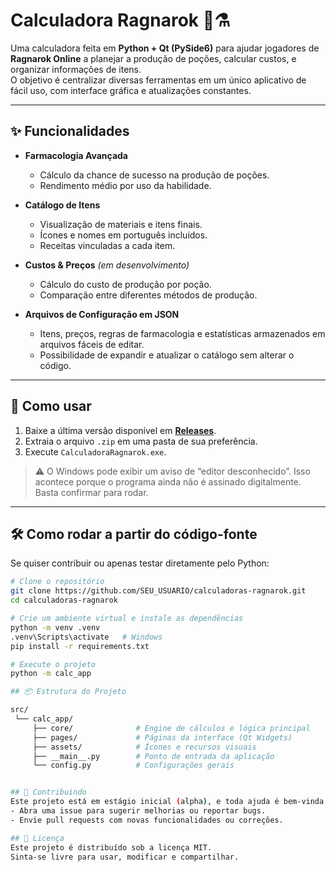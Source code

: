 # Calculadora Ragnarok 🧪⚗️

Uma calculadora feita em **Python + Qt (PySide6)** para ajudar jogadores de **Ragnarok Online** a planejar a produção de poções, calcular custos, e organizar informações de itens.  
O objetivo é centralizar diversas ferramentas em um único aplicativo de fácil uso, com interface gráfica e atualizações constantes.

---

## ✨ Funcionalidades

- **Farmacologia Avançada**  
  - Cálculo da chance de sucesso na produção de poções.  
  - Rendimento médio por uso da habilidade.  

- **Catálogo de Itens**  
  - Visualização de materiais e itens finais.  
  - Ícones e nomes em português incluídos.  
  - Receitas vinculadas a cada item.  

- **Custos & Preços** *(em desenvolvimento)*  
  - Cálculo do custo de produção por poção.  
  - Comparação entre diferentes métodos de produção.  

- **Arquivos de Configuração em JSON**  
  - Itens, preços, regras de farmacologia e estatísticas armazenados em arquivos fáceis de editar.  
  - Possibilidade de expandir e atualizar o catálogo sem alterar o código.  

---

## 🚀 Como usar

1. Baixe a última versão disponível em **[Releases](../../releases)**.  
2. Extraia o arquivo `.zip` em uma pasta de sua preferência.  
3. Execute `CalculadoraRagnarok.exe`.  

> ⚠️ O Windows pode exibir um aviso de “editor desconhecido”. Isso acontece porque o programa ainda não é assinado digitalmente. Basta confirmar para rodar.

---

## 🛠️ Como rodar a partir do código-fonte

Se quiser contribuir ou apenas testar diretamente pelo Python:

```bash
# Clone o repositório
git clone https://github.com/SEU_USUARIO/calculadoras-ragnarok.git
cd calculadoras-ragnarok

# Crie um ambiente virtual e instale as dependências
python -m venv .venv
.venv\Scripts\activate   # Windows
pip install -r requirements.txt

# Execute o projeto
python -m calc_app

## 📦 Estrutura do Projeto

src/
 └── calc_app/
     ├── core/              # Engine de cálculos e lógica principal
     ├── pages/             # Páginas da interface (Qt Widgets)
     ├── assets/            # Ícones e recursos visuais
     ├── __main__.py        # Ponto de entrada da aplicação
     └── config.py          # Configurações gerais


## 🤝 Contribuindo
Este projeto está em estágio inicial (alpha), e toda ajuda é bem-vinda!
- Abra uma issue para sugerir melhorias ou reportar bugs.
- Envie pull requests com novas funcionalidades ou correções.

## 📜 Licença
Este projeto é distribuído sob a licença MIT.
Sinta-se livre para usar, modificar e compartilhar.

